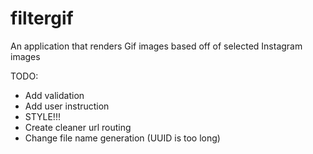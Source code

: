 filtergif
============================

An application that renders Gif images based off of selected Instagram images

TODO:
- Add validation
- Add user instruction
- STYLE!!!
- Create cleaner url routing
- Change file name generation (UUID is too long)
